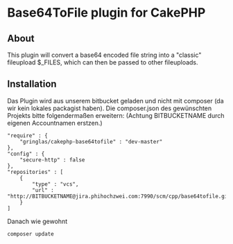 # Base64ToFile plugin for CakePHP

## About

This plugin will convert a base64 encoded file string into a "classic" fileupload $_FILES, which can then be passed to other fileuploads.

## Installation

Das Plugin wird aus unserem bitbucket geladen und nicht mit composer (da wir kein lokales packagist haben).
Die composer.json des gewünschten Projekts bitte folgendermaßen erweitern: (Achtung BITBUCKETNAME durch eigenen Accountnamen erstzen.)

```
"require" : {
    "gringlas/cakephp-base64tofile" : "dev-master"
},
"config" : {
    "secure-http" : false
},
"repositories" : [
    {
        "type" : "vcs",
        "url" : "http://BITBUCKETNAME@jira.phihochzwei.com:7990/scm/cpp/base64tofile.git"
    }
]
```

Danach wie gewohnt 

```
composer update
```
